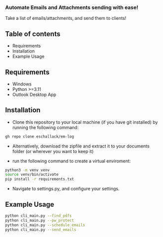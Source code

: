 ### Automate Emails and Attachments sending with ease!
Take a list of emails/attachments, and send them to clients!
## Table of contents

- Requirements
- Installation
- Example Usage

## Requirements
 - Windows
 - Python >=3.11
 - Outlook Desktop App

## Installation
- Clone this repository to your local machine (if you have git installed) by running the following command:
 ```bash
 gh repo clone eschallack/em-log
 ```
- Alternatively, download the zipfile and extract it to your documents folder (or wherever you want to keep it)

- run the following command to create a virtual enviroment:
```bash
python3 -m venv venv
source venv/bin/activate
pip install -r requirements.txt
```
 
- Navigate to settings.py, and configure your settings.

## Example Usage
```bash
python cli_main.py --find_pdfs
python cli_main.py --pw_protect
python cli_main.py --schedule_emails
python cli_main.py --send_emails
```
